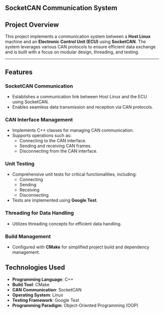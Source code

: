## **SocketCAN Communication System**

## **Project Overview**
This project implements a communication system between a **Host Linux** machine and an **Electronic Control Unit (ECU)** using **SocketCAN**. The system leverages various CAN protocols to ensure efficient data exchange and is built with a focus on modular design, threading, and testing.

---

## **Features**

### **SocketCAN Communication**
- Establishes a communication link between Host Linux and the ECU using SocketCAN.
- Enables seamless data transmission and reception via CAN protocols.

### **CAN Interface Management**
- Implements C++ classes for managing CAN communication.
- Supports operations such as:
  - Connecting to the CAN interface.
  - Sending and receiving CAN frames.
  - Disconnecting from the CAN interface.

### **Unit Testing**
- Comprehensive unit tests for critical functionalities, including:
  - Connecting
  - Sending
  - Receiving
  - Disconnecting
- Tests are implemented using **Google Test**.

### **Threading for Data Handling**
- Utilizes threading concepts for efficient data handling.

### **Build Management**
- Configured with **CMake** for simplified project build and dependency management.

## **Technologies Used**
- **Programming Language**: C++
- **Build Tool**: CMake
- **CAN Communication**: SocketCAN
- **Operating System**: Linux
- **Testing Framework**: Google Test
- **Programming Paradigm**: Object-Oriented Programming (OOP)
